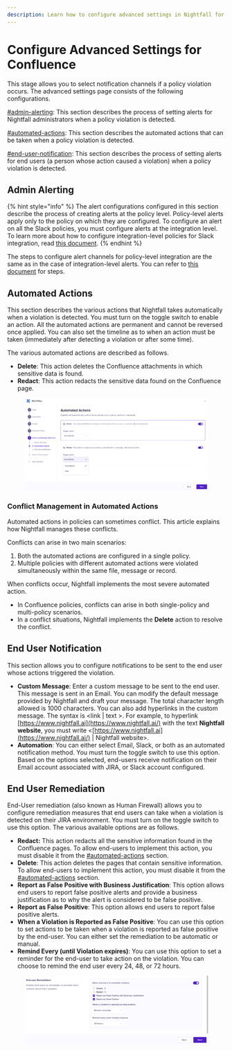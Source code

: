 ```yaml
---
description: Learn how to configure advanced settings in Nightfall for Confluence.
---
```


# Configure Advanced Settings for Confluence

This stage allows you to select notification channels if a policy violation occurs. The advanced settings page consists of the following configurations. &#x20;

[#admin-alerting](advanced_settings.md#admin-alerting "mention"): This section describes the process of setting alerts for Nightfall administrators when a policy violation is detected.

[#automated-actions](advanced_settings.md#automated-actions "mention"): This section describes the automated actions that can be taken when a policy violation is detected.

[#end-user-notification](advanced_settings.md#end-user-notification "mention"): This section describes the process of setting alerts for end users (a person whose action caused a violation) when a policy violation is detected.

## Admin Alerting

{% hint style="info" %}
The alert configurations configured in this section describe the process of creating alerts at the policy level. Policy-level alerts apply only to the policy on which they are configured. To configure an alert on all the Slack policies, you must configure alerts at the integration level. To learn more about how to configure integration-level policies for Slack integration, read [this document](https://help.nightfall.ai/nightfall-ai/nightfall-for-jira/installing-nightfall-for-jira/configuring-integration-alerts).
{% endhint %}

The steps to configure alert channels for policy-level integration are the same as in the case of integration-level alerts. You can refer to [this document](https://help.nightfall.ai/nightfall-ai/nightfall-for-jira/installing-nightfall-for-jira/configuring-integration-alerts#configure-alerts-at-the-integration-level) for steps.

## Automated Actions

This section describes the various actions that Nightfall takes automatically when a violation is detected. You must turn on the toggle switch to enable an action. All the automated actions are permanent and cannot be reversed once applied. You can also set the timeline as to when an action must be taken (immediately after detecting a violation or after some time).

The various automated actions are described as follows.

* **Delete**: This action deletes the Confluence attachments in which sensitive data is found.&#x20;
* **Redact**: This action redacts the sensitive data found on the Confluence page.&#x20;

<figure><img src="../../.gitbook/assets/image (1176).png" alt=""><figcaption></figcaption></figure>

### Conflict Management in Automated Actions

Automated actions in policies can sometimes conflict. This article explains how Nightfall manages these conflicts.

Conflicts can arise in two main scenarios:

1. Both the automated actions are configured in a single policy.
2. Multiple policies with different automated actions were violated simultaneously within the same file, message or record.&#x20;

When conflicts occur, Nightfall implements the most severe automated action.&#x20;

* In Confluence policies, conflicts can arise in both single-policy and multi-policy scenarios.
* In a conflict situations, Nightfall implements the **Delete** action to resolve the conflict.

## End User Notification

This section allows you to configure notifications to be sent to the end user whose actions triggered the violation.&#x20;

* **Custom Message**: Enter a custom message to be sent to the end user. This message is sent in an Email. You can modify the default message provided by Nightfall and draft your message. The total character length allowed is 1000 characters. You can also add hyperlinks in the custom message. The syntax is \<link | text >. For example, to hyperlink [https://www.nightfall.ai](https://www.nightfall.ai/) with the text **Nightfall website**, you must write <[https://www.nightfall.ai](https://www.nightfall.ai/) | Nightfall website>.
* **Automation**: You can either select Email, Slack, or both as an automated notification method. You must turn the toggle switch to use this option. Based on the options selected, end-users receive notification on their Email account associated with JIRA, or Slack account configured.

## End User Remediation

End-User remediation (also known as Human Firewall) allows you to configure remediation measures that end users can take when a violation is detected on their JIRA environment. You must turn on the toggle switch to use this option. The various available options are as follows.

* **Redact:** This action redacts all the sensitive information found in the Confluence pages. To allow end-users to implement this action, you must disable it from the [#automated-actions](advanced_settings.md#automated-actions "mention") section.&#x20;
* **Delete**: This action deletes the pages that contain sensitive information. To allow end-users to implement this action, you must disable it from the [#automated-actions](advanced_settings.md#automated-actions "mention") section.
* **Report as False Positive with Business Justification**: This option allows end users to report false positive alerts and provide a business justification as to why the alert is considered to be false positive.&#x20;
* **Report as False Positive**: This option allows end users to report false positive alerts.
* **When a Violation is Reported as False Positive**: You can use this option to set actions to be taken when a violation is reported as false positive by the end-user. You can either set the remediation to be automatic or manual.&#x20;
* **Remind Every (until Violation expires)**: You can use this option to set a reminder for the end-user to take action on the violation. You can choose to remind the end user every 24, 48, or 72 hours.

<figure><img src="../../.gitbook/assets/image (1177).png" alt=""><figcaption></figcaption></figure>

